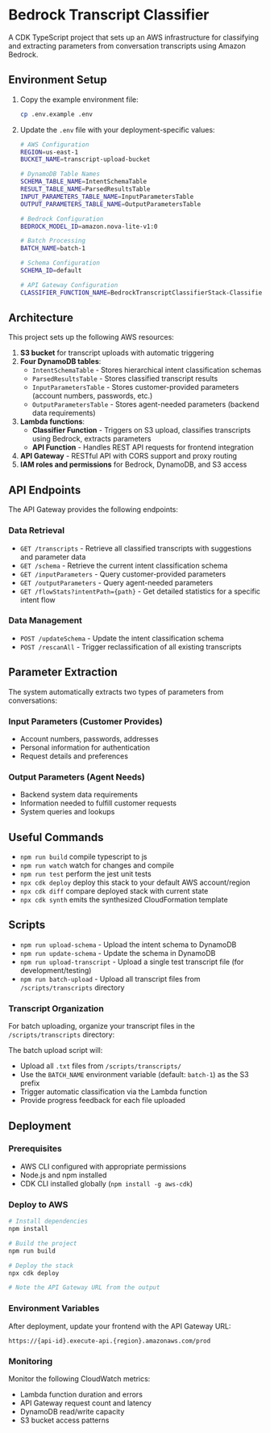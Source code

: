 # Bedrock Transcript Classifier

A CDK TypeScript project that sets up an AWS infrastructure for classifying and extracting parameters from conversation transcripts using Amazon Bedrock.

## Environment Setup

1. Copy the example environment file:
   ```bash
   cp .env.example .env
   ```

2. Update the `.env` file with your deployment-specific values:
   ```bash
   # AWS Configuration
   REGION=us-east-1
   BUCKET_NAME=transcript-upload-bucket

   # DynamoDB Table Names
   SCHEMA_TABLE_NAME=IntentSchemaTable
   RESULT_TABLE_NAME=ParsedResultsTable
   INPUT_PARAMETERS_TABLE_NAME=InputParametersTable
   OUTPUT_PARAMETERS_TABLE_NAME=OutputParametersTable

   # Bedrock Configuration
   BEDROCK_MODEL_ID=amazon.nova-lite-v1:0

   # Batch Processing
   BATCH_NAME=batch-1

   # Schema Configuration
   SCHEMA_ID=default

   # API Gateway Configuration
   CLASSIFIER_FUNCTION_NAME=BedrockTranscriptClassifierStack-ClassifierFunction
   ```

## Architecture

This project sets up the following AWS resources:
1. **S3 bucket** for transcript uploads with automatic triggering
2. **Four DynamoDB tables**:
   - `IntentSchemaTable` - Stores hierarchical intent classification schemas
   - `ParsedResultsTable` - Stores classified transcript results
   - `InputParametersTable` - Stores customer-provided parameters (account numbers, passwords, etc.)
   - `OutputParametersTable` - Stores agent-needed parameters (backend data requirements)
3. **Lambda functions**:
   - **Classifier Function** - Triggers on S3 upload, classifies transcripts using Bedrock, extracts parameters
   - **API Function** - Handles REST API requests for frontend integration
4. **API Gateway** - RESTful API with CORS support and proxy routing
5. **IAM roles and permissions** for Bedrock, DynamoDB, and S3 access

## API Endpoints

The API Gateway provides the following endpoints:

### **Data Retrieval**
- `GET /transcripts` - Retrieve all classified transcripts with suggestions and parameter data
- `GET /schema` - Retrieve the current intent classification schema
- `GET /inputParameters` - Query customer-provided parameters
- `GET /outputParameters` - Query agent-needed parameters
- `GET /flowStats?intentPath={path}` - Get detailed statistics for a specific intent flow

### **Data Management**
- `POST /updateSchema` - Update the intent classification schema
- `POST /rescanAll` - Trigger reclassification of all existing transcripts

## Parameter Extraction

The system automatically extracts two types of parameters from conversations:

### **Input Parameters** (Customer Provides)
- Account numbers, passwords, addresses
- Personal information for authentication
- Request details and preferences

### **Output Parameters** (Agent Needs)
- Backend system data requirements
- Information needed to fulfill customer requests
- System queries and lookups

## Useful Commands

* `npm run build`   compile typescript to js
* `npm run watch`   watch for changes and compile
* `npm run test`    perform the jest unit tests
* `npx cdk deploy`  deploy this stack to your default AWS account/region
* `npx cdk diff`    compare deployed stack with current state
* `npx cdk synth`   emits the synthesized CloudFormation template

## Scripts

* `npm run upload-schema` - Upload the intent schema to DynamoDB
* `npm run update-schema` - Update the schema in DynamoDB
* `npm run upload-transcript` - Upload a single test transcript file (for development/testing)
* `npm run batch-upload` - Upload all transcript files from `/scripts/transcripts` directory

### Transcript Organization

For batch uploading, organize your transcript files in the `/scripts/transcripts` directory:

The batch upload script will:
- Upload all `.txt` files from `/scripts/transcripts/`
- Use the `BATCH_NAME` environment variable (default: `batch-1`) as the S3 prefix
- Trigger automatic classification via the Lambda function
- Provide progress feedback for each file uploaded

## Deployment

### Prerequisites
- AWS CLI configured with appropriate permissions
- Node.js and npm installed
- CDK CLI installed globally (`npm install -g aws-cdk`)

### Deploy to AWS
```bash
# Install dependencies
npm install

# Build the project
npm run build

# Deploy the stack
npx cdk deploy

# Note the API Gateway URL from the output
```

### Environment Variables
After deployment, update your frontend with the API Gateway URL:
```
https://{api-id}.execute-api.{region}.amazonaws.com/prod
```

### Monitoring

Monitor the following CloudWatch metrics:
- Lambda function duration and errors
- API Gateway request count and latency
- DynamoDB read/write capacity
- S3 bucket access patterns
